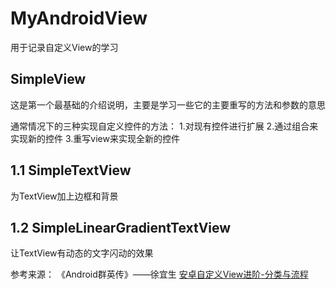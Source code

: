 # MyAndroidView
用于记录自定义View的学习


## SimpleView
这是第一个最基础的介绍说明，主要是学习一些它的主要重写的方法和参数的意思

通常情况下的三种实现自定义控件的方法：
1.对现有控件进行扩展
2.通过组合来实现新的控件
3.重写view来实现全新的控件

## 1.1 SimpleTextView
   为TextView加上边框和背景
## 1.2 SimpleLinearGradientTextView
   让TextView有动态的文字闪动的效果

参考来源：
《Android群英传》——徐宜生
[安卓自定义View进阶-分类与流程](http://www.gcssloop.com/customview/CustomViewProcess)